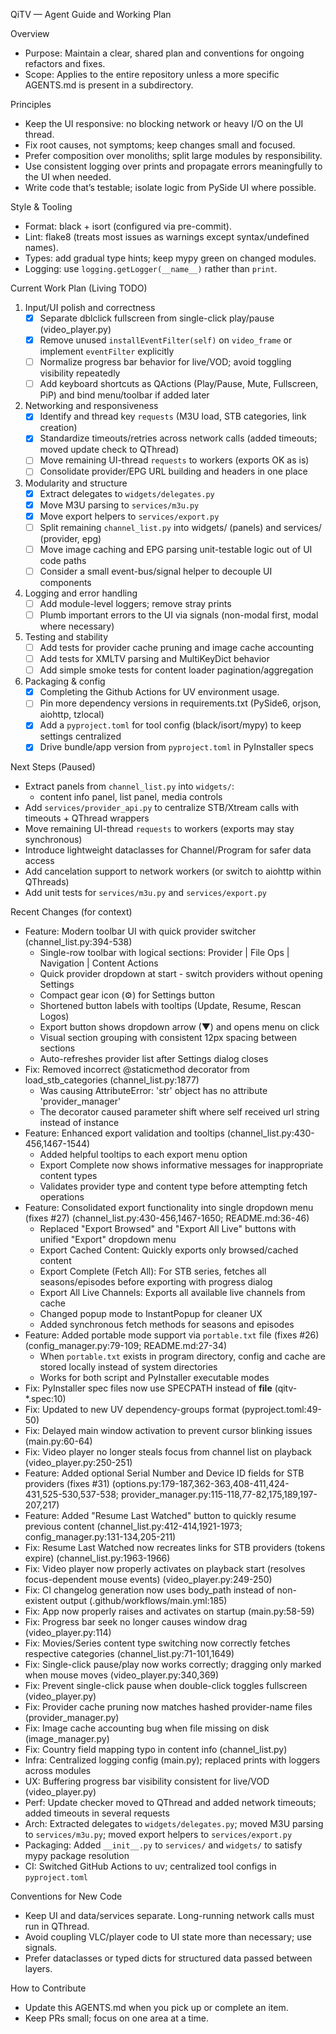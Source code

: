 QiTV — Agent Guide and Working Plan

Overview
- Purpose: Maintain a clear, shared plan and conventions for ongoing refactors and fixes.
- Scope: Applies to the entire repository unless a more specific AGENTS.md is present in a subdirectory.

Principles
- Keep the UI responsive: no blocking network or heavy I/O on the UI thread.
- Fix root causes, not symptoms; keep changes small and focused.
- Prefer composition over monoliths; split large modules by responsibility.
- Use consistent logging over prints and propagate errors meaningfully to the UI when needed.
- Write code that’s testable; isolate logic from PySide UI where possible.

Style & Tooling
- Format: black + isort (configured via pre-commit).
- Lint: flake8 (treats most issues as warnings except syntax/undefined names).
- Types: add gradual type hints; keep mypy green on changed modules.
- Logging: use `logging.getLogger(__name__)` rather than `print`.

Current Work Plan (Living TODO)
1) Input/UI polish and correctness
   - [x] Separate dblclick fullscreen from single-click play/pause (video_player.py)
   - [x] Remove unused `installEventFilter(self)` on `video_frame` or implement `eventFilter` explicitly
   - [ ] Normalize progress bar behavior for live/VOD; avoid toggling visibility repeatedly
   - [ ] Add keyboard shortcuts as QActions (Play/Pause, Mute, Fullscreen, PiP) and bind menu/toolbar if added later

2) Networking and responsiveness
   - [x] Identify and thread key `requests` (M3U load, STB categories, link creation)
   - [x] Standardize timeouts/retries across network calls (added timeouts; moved update check to QThread)
   - [ ] Move remaining UI-thread `requests` to workers (exports OK as is)
   - [ ] Consolidate provider/EPG URL building and headers in one place

3) Modularity and structure
   - [x] Extract delegates to `widgets/delegates.py`
   - [x] Move M3U parsing to `services/m3u.py`
   - [x] Move export helpers to `services/export.py`
   - [ ] Split remaining `channel_list.py` into widgets/ (panels) and services/ (provider, epg)
   - [ ] Move image caching and EPG parsing unit-testable logic out of UI code paths
   - [ ] Consider a small event-bus/signal helper to decouple UI components

4) Logging and error handling
   - [ ] Add module-level loggers; remove stray prints
   - [ ] Plumb important errors to the UI via signals (non-modal first, modal where necessary)

5) Testing and stability
   - [ ] Add tests for provider cache pruning and image cache accounting
   - [ ] Add tests for XMLTV parsing and MultiKeyDict behavior
   - [ ] Add simple smoke tests for content loader pagination/aggregation

6) Packaging & config
   - [x] Completing the Github Actions for UV environment usage.
   - [ ] Pin more dependency versions in requirements.txt (PySide6, orjson, aiohttp, tzlocal)
   - [x] Add a `pyproject.toml` for tool config (black/isort/mypy) to keep settings centralized
   - [x] Drive bundle/app version from `pyproject.toml` in PyInstaller specs

Next Steps (Paused)
- Extract panels from `channel_list.py` into `widgets/`:
  - content info panel, list panel, media controls
- Add `services/provider_api.py` to centralize STB/Xtream calls with timeouts + QThread wrappers
- Move remaining UI-thread `requests` to workers (exports may stay synchronous)
- Introduce lightweight dataclasses for Channel/Program for safer data access
- Add cancelation support to network workers (or switch to aiohttp within QThreads)
- Add unit tests for `services/m3u.py` and `services/export.py`

Recent Changes (for context)
- Feature: Modern toolbar UI with quick provider switcher (channel_list.py:394-538)
  - Single-row toolbar with logical sections: Provider | File Ops | Navigation | Content Actions
  - Quick provider dropdown at start - switch providers without opening Settings
  - Compact gear icon (⚙) for Settings button
  - Shortened button labels with tooltips (Update, Resume, Rescan Logos)
  - Export button shows dropdown arrow (▼) and opens menu on click
  - Visual section grouping with consistent 12px spacing between sections
  - Auto-refreshes provider list after Settings dialog closes
- Fix: Removed incorrect @staticmethod decorator from load_stb_categories (channel_list.py:1877)
  - Was causing AttributeError: 'str' object has no attribute 'provider_manager'
  - The decorator caused parameter shift where self received url string instead of instance
- Feature: Enhanced export validation and tooltips (channel_list.py:430-456,1467-1544)
  - Added helpful tooltips to each export menu option
  - Export Complete now shows informative messages for inappropriate content types
  - Validates provider type and content type before attempting fetch operations
- Feature: Consolidated export functionality into single dropdown menu (fixes #27) (channel_list.py:430-456,1467-1650; README.md:36-46)
  - Replaced "Export Browsed" and "Export All Live" buttons with unified "Export" dropdown menu
  - Export Cached Content: Quickly exports only browsed/cached content
  - Export Complete (Fetch All): For STB series, fetches all seasons/episodes before exporting with progress dialog
  - Export All Live Channels: Exports all available live channels from cache
  - Changed popup mode to InstantPopup for cleaner UX
  - Added synchronous fetch methods for seasons and episodes
- Feature: Added portable mode support via `portable.txt` file (fixes #26) (config_manager.py:79-109; README.md:27-34)
  - When `portable.txt` exists in program directory, config and cache are stored locally instead of system directories
  - Works for both script and PyInstaller executable modes
- Fix: PyInstaller spec files now use SPECPATH instead of __file__ (qitv-*.spec:10)
- Fix: Updated to new UV dependency-groups format (pyproject.toml:49-50)
- Fix: Delayed main window activation to prevent cursor blinking issues (main.py:60-64)
- Fix: Video player no longer steals focus from channel list on playback (video_player.py:250-251)
- Feature: Added optional Serial Number and Device ID fields for STB providers (fixes #31) (options.py:179-187,362-363,408-411,424-431,525-530,537-538; provider_manager.py:115-118,77-82,175,189,197-207,217)
- Feature: Added "Resume Last Watched" button to quickly resume previous content (channel_list.py:412-414,1921-1973; config_manager.py:131-134,205-211)
- Fix: Resume Last Watched now recreates links for STB providers (tokens expire) (channel_list.py:1963-1966)
- Fix: Video player now properly activates on playback start (resolves focus-dependent mouse events) (video_player.py:249-250)
- Fix: CI changelog generation now uses body_path instead of non-existent output (.github/workflows/main.yml:185)
- Fix: App now properly raises and activates on startup (main.py:58-59)
- Fix: Progress bar seek no longer causes window drag (video_player.py:114)
- Fix: Movies/Series content type switching now correctly fetches respective categories (channel_list.py:71-101,1649)
- Fix: Single-click pause/play now works correctly; dragging only marked when mouse moves (video_player.py:340,369)
- Fix: Prevent single-click pause when double-click toggles fullscreen (video_player.py)
- Fix: Provider cache pruning now matches hashed provider-name files (provider_manager.py)
- Fix: Image cache accounting bug when file missing on disk (image_manager.py)
- Fix: Country field mapping typo in content info (channel_list.py)
- Infra: Centralized logging config (main.py); replaced prints with loggers across modules
- UX: Buffering progress bar visibility consistent for live/VOD (video_player.py)
- Perf: Update checker moved to QThread and added network timeouts; added timeouts in several requests
- Arch: Extracted delegates to `widgets/delegates.py`; moved M3U parsing to `services/m3u.py`; moved export helpers to `services/export.py`
- Packaging: Added `__init__.py` to `services/` and `widgets/` to satisfy mypy package resolution
- CI: Switched GitHub Actions to uv; centralized tool configs in `pyproject.toml`

Conventions for New Code
- Keep UI and data/services separate. Long-running network calls must run in QThread.
- Avoid coupling VLC/player code to UI state more than necessary; use signals.
- Prefer dataclasses or typed dicts for structured data passed between layers.

How to Contribute
- Update this AGENTS.md when you pick up or complete an item.
- Keep PRs small; focus on one area at a time.
